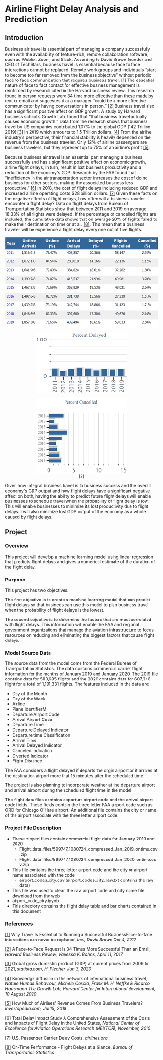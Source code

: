 # Airline Flight Delay Analysis and Prediction

## Introduction

Business air travel is essential part of managing a company successfully even with the availability of feature-rich, remote collaboration software, such as WebEx, Zoom, and Slack. According to David Brown founder and CEO of  TechStars, business travel is essential because face to face interactions cannot be replaced. Remote work groups and individuals “start to become too far removed from the business objective” without periodic face to face communication that requires business travel. [[1]](#references) The essential nature of face to fact contact for effective business management is reinforced by research cited in the Harvard business review. This research found in person requests were 34 time more effective than those made by text or email and suggestes that a manager “could be a more effective communicator by having conversations in person.” [[2]](#references) Business travel also has a significant positive affect on GDP growth. A study by Harvard business school’s Growth Lab, found that “that business travel actually causes economic growth.” Data from the research shows that business travel by US companies contributed 1.07% to the global GDP (142 Trillion 2019) [[3]](#references) in 2019 which amounts to 1.5 Trillion dollars. [[4]](#references) From the airline industry’s perspective, their financial stability is heavily depended on the revenue from the business traveler. Only 12% of airline passengers are business travelers, but they represent up to 75% of an airline’s profit [[5]](#references).


Because business air travel is an essential part managing a business successfully and has a significant positive effect on economic growth, airline flight delays, in turn, result in lost business productivity and a reduction of the economy's GDP. Research by the FAA found that “inefficiency in the air transportation sector increases the cost of doing business for other sectors, making the associated business less productive.” [[6]](#references) In 2018, the cost of flight delays including reduced GDP and increased airline operating costs $28 billion dollars. [[7]](#references) Given these facts on the negative effects of flight delays, how often will a business traveler encounter a flight delay? Data on flight delays from Bureau of Transportation Statistics show that between 2011 and 2019 on average 18.33% of all flights were delayed. If the percentage of cancelled flights are included, the cumulative data shows that on average 20% of flights failed to make their destination on time or at all. [[8]](#references). This mean that a business traveler will be experience a flight delay every one out of five flights.


<p align="center">
  <img align="center" src="https://github.com/Duegan24/Final_Project/blob/deans_branch/data_charts_tables/flight_delayed_canceled_table.png" title="Flight Delay Canceled Data Table" alt="Flight Delay Canceled Data Table" height="300" width="600">
</p>

<p align="center">
  <img align="center" src="https://github.com/Duegan24/Final_Project/blob/deans_branch/data_charts_tables/flight_delay_percent_plot.png" title="Flight Delay Bar Chart" alt="Flight Delay Bar Chart" height="200" width="300">
</p>

<p align="center">
  <img align="center" src="https://github.com/Duegan24/Final_Project/blob/deans_branch/data_charts_tables/flight_canceled_percent_plot.png" title="Flight Cenceled Bar Chart" alt="Flight Canceled Bar Chart" height="250" width="300">
  <br/>
  [8]
</p>

Given how integral business travel is to business success and the overall economy's GDP output and how flight delays have a significant negative affect on both, having the ability to predict future flight delays will enable businesses to schedule travel when the probability of flight delay is low. This will enable businesses to minimize its lost productivity due to flight delays. I will also minimize lost GDP output of the economy as a whole caused by flight delays.

## Project 

### Overview

This project will develop a machine learning model using linear regression that predicts flight delays and gives a numerical estimate of the duration of the flight delay. 

### Purpose

This project has two objectives. 

The first objective is to create a machine learning model that can predict flight delays so that businees can use this model to plan business travel when the probability of flight delays is the lowest. 

The second objective is to determine the factors that are most correlated with flight delays. This information will enable the FAA and regional government organizations that manage the aviation infrastructure to focus resources on reducing and eliminating the biggest factors that cause flight delays. 

### Model Source Data

The source data from the model come from the Federal Bureau of Transportation Statistics. The data contains commercial carrier flight information for the months of January 2019 and January 2020. The 2019 file contains data for 583,985 flights and the 2020 contains data for 607,346 flight for a total of 1,191,331 flights. The features included in the data are:

* Day of the Month
* Day of the Week
* Airline
* Plane IdentifierM
* Departure Airport Code
* Arrival Airport Code
* Departure Time
* Departure Delayed Indicator
* Departure time Classification
* Arrival Time
* Arrival Delayed Indicator
* Canceled Indication
* Diverted Indicator 
* Flight Distance

The FAA considers a flight delayed if departs the orgin airport or it arrives at the destination airport more that 15 mimutes after the scheduled time

The project is also planning to incorporate weather at the departure airport and arrival airport during the scheduled flight time in the model

The flight data files contains departure airport code and the arrival airport code fields. These fields contain the three letter FAA airport code such as ORD for Chicago O'Hare airport. An additional file contains the city or name of the airport associate with the three letter airport code. 

### Project File Description

* These zipped files contain commercial flight data for January 2019 and 2020
  * Flight_data_files/599747_1080724_compressed_Jan_2019_ontime.csv.zip
  * Flight_data_files/599747_1080724_compressed_Jan_2020_ontime.csv.zip
* This file contains the three letter airport code and the city or airport name associated with the code
  * airport_codes_city.csv (airport_codes_city_raw.txt contains the raw data)
* This file was used to clean the raw airport code and city name file download from the web
 * airport_code_city.ipynb
* This directory contains the flight delay table and bar charts contained in this document

### References

[[1]](https://www.inc.com/david-brown/why-travel-is-essential-to-running-a-successful-business.html) Why Travel Is Essential to Running a Successful BusinessFace-to-face interactions can never be replaced, *Inc., David Brown Oct 4, 2017*


[[2]](https://hbr.org/2017/04/a-face-to-face-request-is-34-times-more-successful-than-an-email) A Face-to-Face Request Is 34 Times More Successful Than an Email, *Harvard Business Review, Vanessa K. Bohns, April 11, 2017*


[[3]](https://www.statista.com/statistics/268750/global-gross-domestic-product-gdp/) Global gross domestic product (GDP) at current prices from 2009 to 2021, *statista.com, H. Plecher, Jun 3, 2020*


[[4]](https://www.nature.com/articles/s41562-020-0922-x) Knowledge diffusion in the network of international business travel, *Nature Human Behaviour, Michele Coscia, Frank M. H. Neffke & Ricardo Hausmann The Growth Lab, Harvard Center for International development, 10 August 2020*


[[5]](https://www.investopedia.com/ask/answers/041315/how-much-revenue-airline-industry-comes-business-travelers-compared-leisure-travelers.asp) How Much of Airlines' Revenue Comes From Business Travelers? *investopedia.com, Jul 15, 2019*

 
[[6]](https://cpb-us-e1.wpmucdn.com/blog.umd.edu/dist/9/604/files/2019/09/TDI_Report_Final_11_03_10.pdf) Total Delay Impact Study A Comprehensive Assessment of the Costs and Impacts of Flight Delay in the United States, *National Center of Excellence for Aviation Operations Research (NEXTOR), November, 2010*


[[7]](https://www.airlines.org/dataset/per-minute-cost-of-delays-to-u-s-airlines/#) U.S. Passenger Carrier Delay Costs, *airlines.org*


[[8]](https://www.transtats.bts.gov/HomeDrillChart.asp) On-Time Performance - Flight Delays at a Glance, *Bureau of Transportation Statistics*
